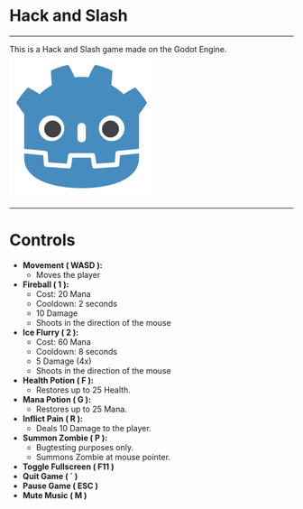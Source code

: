 # Hack and Slash
___
This is a Hack and Slash game made on the Godot Engine.
[![Rip](https://raw.githubusercontent.com/godotengine/godot/master/icon.png)](https://godotengine.org/)
___
# Controls
- **Movement ( WASD ):**
  - Moves the player
- **Fireball ( 1 ):**
  - Cost: 20 Mana
  - Cooldown: 2 seconds
  - 10 Damage
  - Shoots in the direction of the mouse
- **Ice Flurry ( 2 ):**
  - Cost: 60 Mana
  - Cooldown: 8 seconds
  - 5 Damage (4x)
  - Shoots in the direction of the mouse
- **Health Potion ( F ):**
  - Restores up to 25 Health.
- **Mana Potion ( G ):**
  - Restores up to 25 Mana.
- **Inflict Pain ( R ):**
  - Deals 10 Damage to the player.
- **Summon Zombie ( P ):**
  - Bugtesting purposes only.
  - Summons Zombie at mouse pointer.
- **Toggle Fullscreen ( F11 )**
- **Quit Game ( ` )**
- **Pause Game ( ESC )**
- **Mute Music ( M )**